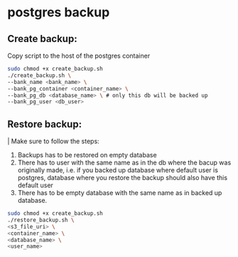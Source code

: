 # postgres backup

## Create backup:
Copy script to the host of the postgres container

```bash
sudo chmod +x create_backup.sh
./create_backup.sh \
--bank_name <bank_name> \
--bank_pg_container <container_name> \
--bank_pg_db <database_name> \ # only this db will be backed up
--bank_pg_user <db_user>
```

## Restore backup:

| Make sure to follow the steps:

1. Backups has to be restored on empty database
2. There has to user with the same name as in the db where the bacup was originally made, i.e. if you backed up database where default user is postgres, database where you restore the backup should also have this default user
3. There has to be empty database with the same name as in backed up database.

```bash
sudo chmod +x create_backup.sh
./restore_backup.sh \
<s3_file_uri> \
<container_name> \
<database_name> \
<user_name>
```